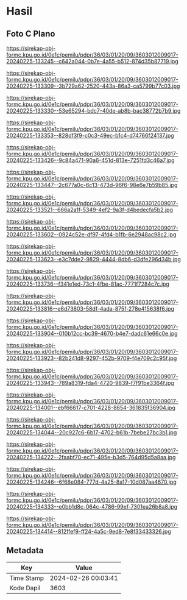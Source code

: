 # Hasil

## Foto C Plano

https://sirekap-obj-formc.kpu.go.id/0e1c/pemilu/pdpr/36/03/01/20/09/3603012009017-20240225-133245--c642a044-0b7e-4a55-b512-874d35b87719.jpg

https://sirekap-obj-formc.kpu.go.id/0e1c/pemilu/pdpr/36/03/01/20/09/3603012009017-20240225-133309--3b729a62-2520-443a-86a3-ca5799b77c03.jpg

https://sirekap-obj-formc.kpu.go.id/0e1c/pemilu/pdpr/36/03/01/20/09/3603012009017-20240225-133330--53e65294-bdc7-40de-ab8b-bac38772b7b9.jpg

https://sirekap-obj-formc.kpu.go.id/0e1c/pemilu/pdpr/36/03/01/20/09/3603012009017-20240225-133353--828df3f9-c0c3-49ec-b1c4-d74766f24137.jpg

https://sirekap-obj-formc.kpu.go.id/0e1c/pemilu/pdpr/36/03/01/20/09/3603012009017-20240225-133426--9c84a471-90a6-451d-813e-7251fd3c46a7.jpg

https://sirekap-obj-formc.kpu.go.id/0e1c/pemilu/pdpr/36/03/01/20/09/3603012009017-20240225-133447--2c677a0c-6c13-473d-96f6-98e6e7b59b85.jpg

https://sirekap-obj-formc.kpu.go.id/0e1c/pemilu/pdpr/36/03/01/20/09/3603012009017-20240225-133521--666a2a1f-5349-4ef2-9a3f-d4bedecfa5b2.jpg

https://sirekap-obj-formc.kpu.go.id/0e1c/pemilu/pdpr/36/03/01/20/09/3603012009017-20240225-133602--0924c52e-df97-4fd4-b1fb-6e2948ac98c2.jpg

https://sirekap-obj-formc.kpu.go.id/0e1c/pemilu/pdpr/36/03/01/20/09/3603012009017-20240225-133623--e3c7dde2-9829-4444-8db6-d3dfe296d34b.jpg

https://sirekap-obj-formc.kpu.go.id/0e1c/pemilu/pdpr/36/03/01/20/09/3603012009017-20240225-133736--f341e1ed-73c1-4fbe-81ac-7771f7284c7c.jpg

https://sirekap-obj-formc.kpu.go.id/0e1c/pemilu/pdpr/36/03/01/20/09/3603012009017-20240225-133816--e6d73803-58df-4ada-875f-278e415638f6.jpg

https://sirekap-obj-formc.kpu.go.id/0e1c/pemilu/pdpr/36/03/01/20/09/3603012009017-20240225-133904--010b12cc-bc39-4670-b4e7-dadc61e66c0e.jpg

https://sirekap-obj-formc.kpu.go.id/0e1c/pemilu/pdpr/36/03/01/20/09/3603012009017-20240225-133923--82b241d8-9297-452b-9709-f4e709c2c95f.jpg

https://sirekap-obj-formc.kpu.go.id/0e1c/pemilu/pdpr/36/03/01/20/09/3603012009017-20240225-133943--789a8319-fda4-4720-9839-f7f91be3364f.jpg

https://sirekap-obj-formc.kpu.go.id/0e1c/pemilu/pdpr/36/03/01/20/09/3603012009017-20240225-134001--ebf66617-c701-4228-8654-361835f36904.jpg

https://sirekap-obj-formc.kpu.go.id/0e1c/pemilu/pdpr/36/03/01/20/09/3603012009017-20240225-134044--20c927c6-6b17-4702-b61b-7bebe27bc3b1.jpg

https://sirekap-obj-formc.kpu.go.id/0e1c/pemilu/pdpr/36/03/01/20/09/3603012009017-20240225-134222--2faabf70-ec71-495e-b3d5-764d95d5a8aa.jpg

https://sirekap-obj-formc.kpu.go.id/0e1c/pemilu/pdpr/36/03/01/20/09/3603012009017-20240225-134246--6f68e084-777d-4a25-8a17-10d087aa4670.jpg

https://sirekap-obj-formc.kpu.go.id/0e1c/pemilu/pdpr/36/03/01/20/09/3603012009017-20240225-134333--e0bb1d8c-064c-4786-99ef-7301ea26b8a8.jpg

https://sirekap-obj-formc.kpu.go.id/0e1c/pemilu/pdpr/36/03/01/20/09/3603012009017-20240225-134414--812ffef9-ff24-4a5c-9ed8-7e8f33433326.jpg


## Metadata

| Key        | Value               |
| ---------- | ------------------- |
| Time Stamp | 2024-02-26 00:03:41 |
| Kode Dapil | 3603                |



